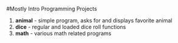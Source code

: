 #Mostly Intro Programming Projects

1. **animal** - simple program, asks for and displays favorite animal  
2. **dice** - regular and loaded dice roll functions
2. **math**  - various math related programs  
 

